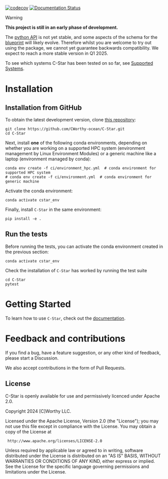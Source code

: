[![codecov](https://codecov.io/gh/CWorthy-ocean/C-Star/graph/badge.svg?token=HAPZGL2LWF)](https://codecov.io/gh/CWorthy-ocean/C-Star)
[![Documentation Status](https://readthedocs.org/projects/c-star/badge/?version=latest)](https://c-star.readthedocs.io/en/latest/?badge=latest)

> [!Warning] 
> **This project is still in an early phase of development.**
>
> The [python API](https://c-star.readthedocs.io/en/latest/api.html) is not yet stable, and some aspects of the schema for the [blueprint](https://c-star.readthedocs.io/en/latest/terminology.html#term-blueprint) will likely evolve. 
> Therefore whilst you are welcome to try out using the package, we cannot yet guarantee backwards compatibility. 
We expect to reach a more stable version in Q1 2025.
>
> To see which systems C-Star has been tested on so far, see [Supported Systems](https://c-star.readthedocs.io/en/latest/machines.html).

# Installation

## Installation from GitHub

To obtain the latest development version, clone [this repository](https://github.com/CWorthy-ocean/C-Star):

```
git clone https://github.com/CWorthy-ocean/C-Star.git
cd C-Star
``` 

Next, install **one** of the following conda environments, depending on whether you are working on a supported HPC system (environment management by Linux Environment Modules) or a generic machine like a laptop (environment managed by conda):

```
conda env create -f ci/environment_hpc.yml  # conda environment for supported HPC system
# conda env create -f ci/environment.yml  # conda environment for generic machine 
```

Activate the conda environment:
```
conda activate cstar_env
```

Finally, install `C-Star` in the same environment:
```
pip install -e .
``` 

## Run the tests

Before running the tests, you can activate the conda environment created in the previous section:
```
conda activate cstar_env
```

Check the installation of `C-Star` has worked by running the test suite
```
cd C-Star
pytest
```

# Getting Started

To learn how to use `C-Star`, check out the [documentation](https://c-star.readthedocs.io/en/latest/index.html).

# Feedback and contributions

If you find a bug, have a feature suggestion, or any other kind of feedback, please start a Discussion.

We also accept contributions in the form of Pull Requests.

## License

C-Star is openly available for use and permissively licenced under Apache 2.0. 

   Copyright 2024 [C]Worthy LLC.

   Licensed under the Apache License, Version 2.0 (the "License");
   you may not use this file except in compliance with the License.
   You may obtain a copy of the License at

     http://www.apache.org/licenses/LICENSE-2.0

   Unless required by applicable law or agreed to in writing, software
   distributed under the License is distributed on an "AS IS" BASIS,
   WITHOUT WARRANTIES OR CONDITIONS OF ANY KIND, either express or implied.
   See the License for the specific language governing permissions and
   limitations under the License.
